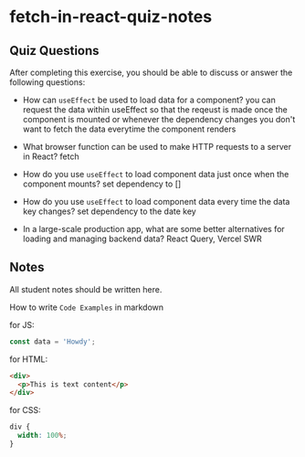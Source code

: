 # fetch-in-react-quiz-notes

## Quiz Questions

After completing this exercise, you should be able to discuss or answer the following questions:

- How can `useEffect` be used to load data for a component?
  you can request the data within useEffect so that the reqeust is made once the component is mounted or whenever the dependency changes
  you don't want to fetch the data everytime the component renders

- What browser function can be used to make HTTP requests to a server in React?
  fetch

- How do you use `useEffect` to load component data just once when the component mounts?
  set dependency to []

- How do you use `useEffect` to load component data every time the data key changes?
  set dependency to the date key

- In a large-scale production app, what are some better alternatives for loading and managing backend data?
  React Query, Vercel SWR

## Notes

All student notes should be written here.

How to write `Code Examples` in markdown

for JS:

```javascript
const data = 'Howdy';
```

for HTML:

```html
<div>
  <p>This is text content</p>
</div>
```

for CSS:

```css
div {
  width: 100%;
}
```

